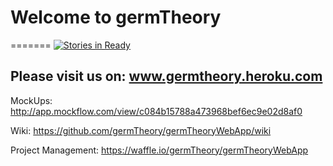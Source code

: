 # Welcome to germTheory
=======
[![Stories in Ready](https://badge.waffle.io/germTheory/germTheoryWebApp.png?label=ready&title=Ready)](https://waffle.io/germTheory/germTheoryWebApp)

## Please visit us on: www.germtheory.heroku.com

MockUps: http://app.mockflow.com/view/c084b15788a473968bef6ec9e02d8af0

Wiki: https://github.com/germTheory/germTheoryWebApp/wiki

Project Management: https://waffle.io/germTheory/germTheoryWebApp

